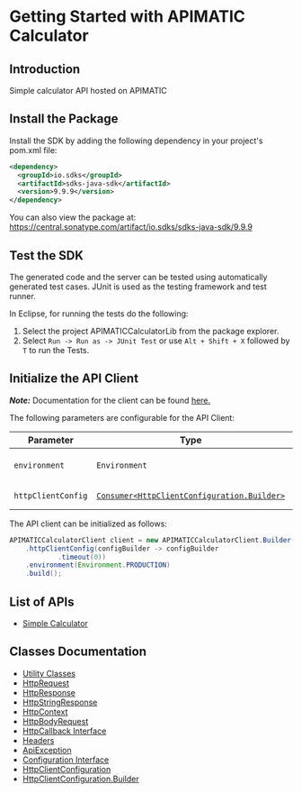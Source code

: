 
# Getting Started with APIMATIC Calculator

## Introduction

Simple calculator API hosted on APIMATIC

## Install the Package

Install the SDK by adding the following dependency in your project's pom.xml file:

```xml
<dependency>
  <groupId>io.sdks</groupId>
  <artifactId>sdks-java-sdk</artifactId>
  <version>9.9.9</version>
</dependency>
```

You can also view the package at:
https://central.sonatype.com/artifact/io.sdks/sdks-java-sdk/9.9.9

## Test the SDK

The generated code and the server can be tested using automatically generated test cases.
JUnit is used as the testing framework and test runner.

In Eclipse, for running the tests do the following:

1. Select the project APIMATICCalculatorLib from the package explorer.
2. Select `Run -> Run as -> JUnit Test` or use `Alt + Shift + X` followed by `T` to run the Tests.

## Initialize the API Client

**_Note:_** Documentation for the client can be found [here.](https://www.github.com/Syed-Subtain/sdks-java-java-sdk/tree/9.9.9/doc/client.md)

The following parameters are configurable for the API Client:

| Parameter | Type | Description |
|  --- | --- | --- |
| `environment` | `Environment` | The API environment. <br> **Default: `Environment.PRODUCTION`** |
| `httpClientConfig` | [`Consumer<HttpClientConfiguration.Builder>`](https://www.github.com/Syed-Subtain/sdks-java-java-sdk/tree/9.9.9/doc/http-client-configuration-builder.md) | Set up Http Client Configuration instance. |

The API client can be initialized as follows:

```java
APIMATICCalculatorClient client = new APIMATICCalculatorClient.Builder()
    .httpClientConfig(configBuilder -> configBuilder
            .timeout(0))
    .environment(Environment.PRODUCTION)
    .build();
```

## List of APIs

* [Simple Calculator](https://www.github.com/Syed-Subtain/sdks-java-java-sdk/tree/9.9.9/doc/controllers/simple-calculator.md)

## Classes Documentation

* [Utility Classes](https://www.github.com/Syed-Subtain/sdks-java-java-sdk/tree/9.9.9/doc/utility-classes.md)
* [HttpRequest](https://www.github.com/Syed-Subtain/sdks-java-java-sdk/tree/9.9.9/doc/http-request.md)
* [HttpResponse](https://www.github.com/Syed-Subtain/sdks-java-java-sdk/tree/9.9.9/doc/http-response.md)
* [HttpStringResponse](https://www.github.com/Syed-Subtain/sdks-java-java-sdk/tree/9.9.9/doc/http-string-response.md)
* [HttpContext](https://www.github.com/Syed-Subtain/sdks-java-java-sdk/tree/9.9.9/doc/http-context.md)
* [HttpBodyRequest](https://www.github.com/Syed-Subtain/sdks-java-java-sdk/tree/9.9.9/doc/http-body-request.md)
* [HttpCallback Interface](https://www.github.com/Syed-Subtain/sdks-java-java-sdk/tree/9.9.9/doc/http-callback-interface.md)
* [Headers](https://www.github.com/Syed-Subtain/sdks-java-java-sdk/tree/9.9.9/doc/headers.md)
* [ApiException](https://www.github.com/Syed-Subtain/sdks-java-java-sdk/tree/9.9.9/doc/api-exception.md)
* [Configuration Interface](https://www.github.com/Syed-Subtain/sdks-java-java-sdk/tree/9.9.9/doc/configuration-interface.md)
* [HttpClientConfiguration](https://www.github.com/Syed-Subtain/sdks-java-java-sdk/tree/9.9.9/doc/http-client-configuration.md)
* [HttpClientConfiguration.Builder](https://www.github.com/Syed-Subtain/sdks-java-java-sdk/tree/9.9.9/doc/http-client-configuration-builder.md)


